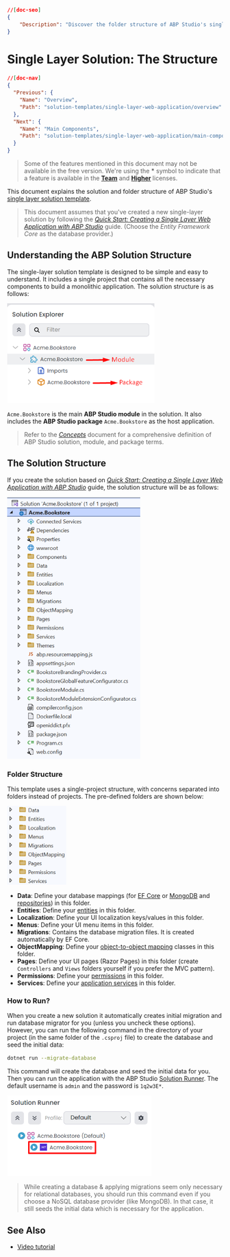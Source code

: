 ```json
//[doc-seo]
{
    "Description": "Discover the folder structure of ABP Studio's single-layer solution template, essential for organizing your web application efficiently."
}
```

# Single Layer Solution: The Structure

````json
//[doc-nav]
{
  "Previous": {
    "Name": "Overview",
    "Path": "solution-templates/single-layer-web-application/overview"
  },
  "Next": {
    "Name": "Main Components",
    "Path": "solution-templates/single-layer-web-application/main-components"
  }
}
````

> Some of the features mentioned in this document may not be available in the free version. We're using the **\*** symbol to indicate that a feature is available in the **[Team](https://abp.io/pricing)** and **[Higher](https://abp.io/pricing)** licenses.

This document explains the solution and folder structure of ABP Studio's [single layer solution template](index.md).

> This document assumes that you've created a new single-layer solution by following the *[Quick Start: Creating a Single Layer Web Application with ABP Studio](../../get-started/single-layer-web-application.md)* guide. (Choose the *Entity Framework Core* as the database provider.)

## Understanding the ABP Solution Structure

The single-layer solution template is designed to be simple and easy to understand. It includes a single project that contains all the necessary components to build a monolithic application. The solution structure is as follows:

![single-layer-solution-in-explorer](images/single-layer-solution-in-explorer.png)

`Acme.Bookstore` is the main **ABP Studio module** in the solution. It also includes the **ABP Studio package** `Acme.Bookstore` as the host application.

> Refer to the *[Concepts](../../studio/concepts.md)* document for a comprehensive definition of ABP Studio solution, module, and package terms.

## The Solution Structure

If you create the solution based on *[Quick Start: Creating a Single Layer Web Application with ABP Studio](../../get-started/single-layer-web-application.md)* guide, the solution structure will be as follows:

![single-layer-solution-in-visual-studio](images/single-layer-solution-in-visual-studio.png)

### Folder Structure

This template uses a single-project structure, with concerns separated into folders instead of projects. The pre-defined folders are shown below:

![single-layer-solution-folders](images/single-layer-solution-folders.png)

* **Data**: Define your database mappings (for [EF Core](../../framework/data/entity-framework-core) or [MongoDB](../../framework/data/mongodb) and [repositories](../../framework/architecture/domain-driven-design/repositories.md)) in this folder.
* **Entities**: Define your [entities](../../framework/architecture/domain-driven-design/entities.md) in this folder.
* **Localization**: Define your UI localization keys/values in this folder.
* **Menus**: Define your UI menu items in this folder.
* **Migrations**: Contains the database migration files. It is created automatically by EF Core.
* **ObjectMapping**: Define your [object-to-object mapping](../../framework/infrastructure/object-to-object-mapping.md) classes in this folder.
* **Pages**: Define your UI pages (Razor Pages) in this folder (create `Controllers` and `Views` folders yourself if you prefer the MVC pattern).
* **Permissions**: Define your [permissions](../../framework/fundamentals/authorization.md) in this folder.
* **Services**: Define your [application services](../../framework/architecture/domain-driven-design/application-services.md) in this folder.

### How to Run?

When you create a new solution it automatically creates initial migration and run database migrator for you (unless you uncheck these options). However, you can run the following command in the directory of your project (in the same folder of the `.csproj` file) to create the database and seed the initial data:

```bash
dotnet run --migrate-database
```

This command will create the database and seed the initial data for you. Then you can run the application with the ABP Studio [Solution Runner](../../studio/running-applications.md). The default username is `admin` and the password is `1q2w3E*`.

![solution-runner](images/solution-runner.png)

> While creating a database & applying migrations seem only necessary for relational databases, you should run this command even if you choose a NoSQL database provider (like MongoDB). In that case, it still seeds the initial data which is necessary for the application.

## See Also

* [Video tutorial](https://abp.io/video-courses/essentials/app-template)